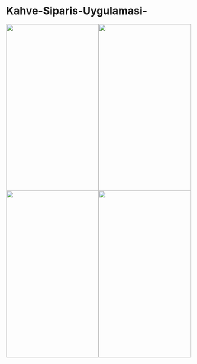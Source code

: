 # Kahve-Siparis-Uygulamasi-

<img src="https://user-images.githubusercontent.com/63428250/128349272-7f670b31-06db-46f2-94dd-a8bc1a890fb7.png" width="250" height="450"/><img src="https://user-images.githubusercontent.com/63428250/128349279-93702daf-dca4-40c4-8136-9600c2d886a4.png" width="250" height="450"/><img 
src="https://user-images.githubusercontent.com/63428250/128349286-76ec0836-e2b0-4cad-890e-c732b6ed925d.png" 
width="250" height="450"/><img src="https://user-images.githubusercontent.com/63428250/128349293-69395af0-48ed-4216-826e-248541e1ffa1.png" width="250" height="450"/>

